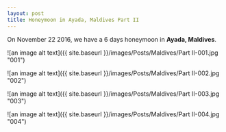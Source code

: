 ```yaml
---
layout: post
title: Honeymoon in Ayada, Maldives Part II
---
```


On November 22 2016, we have a 6 days honeymoon in **Ayada, Maldives**. 

![an image alt text]({{ site.baseurl }}/images/Posts/Maldives/Part II-001.jpg "001")

![an image alt text]({{ site.baseurl }}/images/Posts/Maldives/Part II-002.jpg "002")

![an image alt text]({{ site.baseurl }}/images/Posts/Maldives/Part II-003.jpg "003")

![an image alt text]({{ site.baseurl }}/images/Posts/Maldives/Part II-004.jpg "004")






